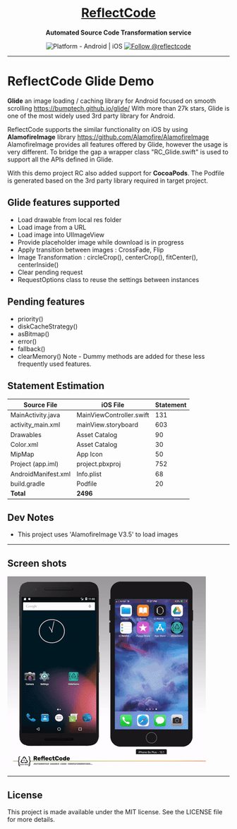 <h1 align="center">
  <a href="http://www.reflectcode.com">
    ReflectCode
  </a>
</h1>
<p align="center">
  <strong>Automated Source Code Transformation service</strong><br>
</p>

<p align="center">
  <img src="https://img.shields.io/badge/Platform-Android%20%7C%20iOS-green" alt="Platform - Android | iOS" />
  <a href="https://twitter.com/intent/follow?screen_name=reflectcode">
    <img src="https://img.shields.io/twitter/follow/reflectcode.svg?label=Follow%20@reflectcode" alt="Follow @reflectcode" />
  </a>
  
</p>


-----
# ReflectCode Glide Demo
**Glide** an image loading / caching library for Android focused on smooth scrolling https://bumptech.github.io/glide/
With more than 27k stars, Glide is one of the most widely used 3rd party library for Android. 

ReflectCode supports the similar functionality on iOS by using **AlamofireImage** library https://github.com/Alamofire/AlamofireImage
AlamofireImage provides all features offered by Glide, however the usage is very different.
To bridge the gap a wrapper class "RC_Glide.swift" is used to support all the APIs defined in Glide.

With this demo project RC also added support for **CocoaPods**. 
The Podfile is generated based on the 3rd party library required in target project. 


## Glide features supported
* Load drawable from local res folder
* Load image from a URL 
* Load image into UIImageView 
* Provide placeholder image while download is in progress
* Apply transition between images : CrossFade, Flip
* Image Transformation : circleCrop(), centerCrop(), fitCenter(), centerInside()
* Clear pending request
* RequestOptions class to reuse the settings between instances

## Pending features 
* priority()
* diskCacheStrategy()
* asBitmap()
* error()
* fallback()
* clearMemory()
Note - Dummy methods are added for these less frequently used features. 


## Statement Estimation
| Source File | iOS File | Statement |
|---------|------------|------------|
| MainActivity.java | MainViewController.swift | 131 |
| activity_main.xml | mainView.storyboard | 603 |
| Drawables | Asset Catalog | 90 |
| Color.xml | Asset Catalog | 30 |
| MipMap | App Icon | 50 |
| Project (app.iml) | project.pbxproj | 752 |
| AndroidManifest.xml | Info.plist | 68 |
| build.gradle | Podfile | 20 | 
| **Total** | **2496** |


## Dev Notes
* This project uses 'AlamofireImage V3.5' to load images 

-----

## Screen shots

<img src="/Visuals/ReflectCode-GlideDemo.gif" alt="ReflectCode Glide Demo GIF"/>

-----

## License

This project is made available under the MIT license. See the LICENSE file for more details.
